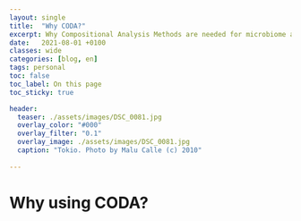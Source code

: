 ```yaml
---
layout: single
title:  "Why CODA?"
excerpt: Why Compositional Analysis Methods are needed for microbiome analysis?
date:   2021-08-01 +0100
classes: wide
categories: [blog, en]
tags: personal
toc: false
toc_label: On this page
toc_sticky: true

header:
  teaser: ./assets/images/DSC_0081.jpg
  overlay_color: "#000"
  overlay_filter: "0.1"
  overlay_image: ./assets/images/DSC_0081.jpg
  caption: "Tokio. Photo by Malu Calle (c) 2010"
  
---
```


# Why using CODA?